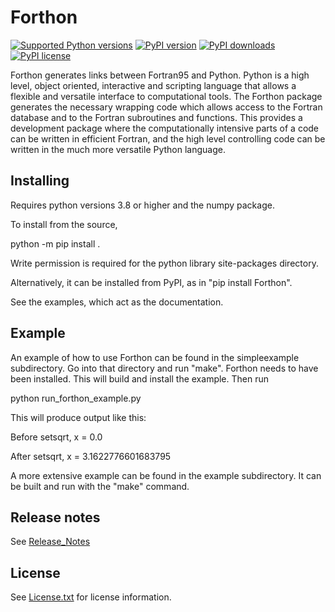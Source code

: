 # Forthon

[![Supported Python versions](https://img.shields.io/pypi/pyversions/Forthon.svg)](https://pypi.python.org/pypi/Forthon)
[![PyPI version](https://img.shields.io/pypi/v/Forthon.svg)](https://pypi.python.org/pypi/Forthon)
[![PyPI downloads](https://img.shields.io/pypi/dm/Forthon.svg)](https://pypi.python.org/pypi/Forthon)
[![PyPI license](https://img.shields.io/pypi/l/Forthon.svg)](License.txt)

Forthon generates links between Fortran95 and Python. Python is a high level,
object oriented, interactive and scripting language that allows a flexible
and versatile interface to computational tools. The Forthon package generates
the necessary wrapping code which allows access to the Fortran database and
to the Fortran subroutines and functions. This provides a development package
where the computationally intensive parts of a code can be written in
efficient Fortran, and the high level controlling code can be written in the
much more versatile Python language.

## Installing

Requires python versions 3.8 or higher and the numpy package.

To install from the source,

python -m pip install .

Write permission is required for the python library site-packages directory.

Alternatively, it can be installed from PyPI, as in "pip install Forthon".

See the examples, which act as the documentation.

## Example

An example of how to use Forthon can be found in the simpleexample subdirectory. Go into
that directory and run "make". Forthon needs to have been installed.
This will build and install the example. Then run

python run_forthon_example.py

This will produce output like this:

Before setsqrt, x = 0.0

After setsqrt, x = 3.1622776601683795

A more extensive example can be found in the example subdirectory. It can be built and run with the "make" command.

## Release notes

See [Release_Notes](Release_Notes)

## License

See [License.txt](License.txt) for license information.

